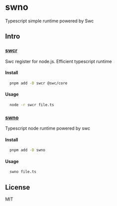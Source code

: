 # swno

Typescript simple runtime powered by Swc

## Intro

### [swcr](./packages/swcr)

Swc register for node.js. Efficient typescript runtime

#### Install

```bash
  pnpm add -D swcr @swc/core
```

#### Usage

```bash
  node -r swcr file.ts
```

### [swno](./packages/swno)

Typescript node runtime powered by swc

#### Install

```bash
  pnpm add -D swno
```

#### Usage

```bash
  swno file.ts
```

## License

MIT
